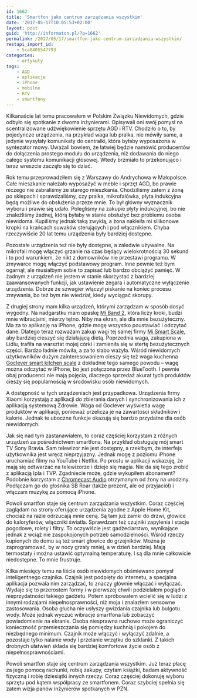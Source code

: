 ```yaml
---
id: 1662
title: 'Smartfon jako centrum zarządzania wszystkim'
date: '2017-05-17T10:05:53+02:00'
layout: post
guid: 'http://informaton.pl/?p=1662'
permalink: /2017/05/17/smartfon-jako-centrum-zarzadzania-wszystkim/
restapi_import_id:
    - 5ca8405547793
categories:
    - artykuły
tags:
    - AGD
    - aplikacje
    - iPhone
    - mobilne
    - RTV
    - smartfony
---
```


Kilkanaście lat temu pracowałem w Polskim Związku Niewidomych, gdzie odbyło się spotkanie z dwoma inżynierami. Opisywali oni swój pomysł na scentralizowane udźwiękowienie sprzętu AGD i RTV. Chodziło o to, by pojedyncze urządzenia, na przykład waga lub pralka, nie mówiły same, a jedynie wysyłały komunikaty do centralki, która byłaby wyposażona w syntezator mowy. Uważali bowiem, że łatwiej będzie namówić producentów do dołączenia prostego modułu do urządzenia, niż dodawania do niego całego systemu komunikacji głosowej. Wtedy brzmiało to przekonująco i teraz wreszcie zaczęło się to dziać.

Rok temu przeprowadziłem się z Warszawy do Andrychowa w Małopolsce. Całe mieszkanie należało wyposażyć w meble i sprzęt AGD, bo prawie niczego nie zabraliśmy ze starego mieszkania. Chodziliśmy zatem z żoną po sklepach i sprawdzaliśmy, czy pralka, mikrofalówka, płyta indukcyjna będą możliwe do obsłużenia przeze mnie. To był główny wyznacznik wyboru i prawie się udało. Polegliśmy na zakupie płyty indukcyjnej, bo nie znaleźliśmy żadnej, którą byłaby w stanie obsłużyć bez problemu osoba niewidoma. Kupiliśmy jednak taką zwykłą, a żona nakleiła mi silikonowe kropki na krańcach suwaków sterujących i pod włącznikiem. Chyba rzeczywiście 20 lat temu urządzenia były bardziej dostępne.

Pozostałe urządzenia też nie były dostępne, a zaledwie używalne. Na mikrofali mogę włączyć grzanie na czas będący wielokrotnością 30 sekund i to pod warunkiem, że nikt z domowników nie przestawi programu. W zmywarce mogę włączyć podstawowy program. Inne pewnie też bym ogarnął, ale musiałbym sobie to zapisać lub bardzo obciążyć pamięć. W żadnym z urządzeń nie jestem w stanie skorzystać z bardziej zaawansowanych funkcji, jak ustawienie zegara i automatyczne wyłączenie urządzenia. Dobrze że szwagier włączył piskanie na koniec procesu zmywania, bo też bym nie wiedział, kiedy wyciągać skorupy.

Z drugiej strony mam kilka urządzeń, którymi zarządzam w sposób dosyć wygodny. Na nadgarstku mam opaskę [Mi Band 2](http://www.mi.com/en/miband2/), która liczy kroki, budzi mnie wibracjami, mierzy tętno. Niby ma ekran, ale dla mnie bezużyteczny. Ma za to aplikację na iPhone, gdzie mogę wszystko poustawiać i odczytać dane. Dlatego teraz rozważam zakup wagi tej samej firmy [Mi Smart Scale](http://www.mi.com/en/scale/), aby bardziej cieszyć się działającą dietą. Poprzednia waga, zakupiona w Lidlu, trafiła na warsztat mojej córki i zamieniła się w stertę bezużytecznych części. Bardzo ładnie mówiła, a za to słabo ważyła. Wśród niewidomych użytkowników dużym zainteresowaniem cieszy się też waga kuchenna [Goclever smart kitchen scale](http://goclever.com/waga-kuchenna-kitchen-smart-scale) z dokładnie tego samego powodu – wagę można odczytać w iPhone, bo jest połączona przez BlueTooth. I pewnie obaj producenci nie mają pojęcia, dlaczego sprzedaż akurat tych produktów cieszy się popularnością w środowisku osób niewidomych.

A dostępność w tych urządzeniach jest przypadkowa. Urządzenia firmy Xiaomi korzystają z aplikacji do zbierania danych i synchronizowania ich z aplikacją systemową Zdrowie. Waga od Goclever wyświetla wagę produktów w aplikacji, ponieważ przelicza je na zawartości składników i kalorie. Jednak te uboczne funkcje okazują się bardzo przydatne dla osób niewidomych.

Jak się nad tym zastanawiałem, to coraz częściej korzystam z różnych urządzeń za pośrednictwem smartfona. Na przykład obsługuję mój smart TV Sony Bravia. Sam telewizor nie jest dostępny, a rzekłbym, że interfejs użytkownika jest wręcz nieprzyjazny. Jednak mogę z poziomu iPhone uruchamiać filmy na YouTube i Netflix. Po prostu w aplikacji wskazuję, że mają się odtwarzać na telewizorze i dzieje się magia. Nie da się tego zrobić z aplikacją Ipla i TVP. Zgadniecie może, gdzie wykupiłem abonament? Podobnie korzystam z [Chromecast Audio](https://www.google.com/chromecast/audio/) otrzymanym od żony na urodziny. Podłączam go do głośnika SB Roar (także prezent, ale od przyjaciół) i włączam muzykę za pomocą iPhone.

Powoli smartfon staje się centrum zarządzania wszystkim. Coraz częściej zaglądam na strony oferujące urządzenia zgodne z Apple Home Kit, chociaż na razie odrzucają mnie ceną. Są tam już zamki do drzwi, głowice do kaloryferów, włączniki światła. Sprawdzam też czujniki zapylenia i stacje pogodowe, rolety i filtry. To oczywiście jest gadżeciarstwo, wynikające jednak z wciąż nie zaspokojonych potrzeb samodzielności. Wśród rzeczy kupionych do domu są też smart głowice do grzejników. Można je zaprogramować, by w nocy grzały mniej, a w dzień bardziej. Mają termostaty i można ustawić optymalną temperaturę. I są dla mnie całkowicie niedostępne. To mnie frustruje.

Kilka miesięcy temu na liście osób niewidomych obśmiewano pomysł inteligentnego czajnika. Czajnik jest podpięty do internetu, a specjalna aplikacja pozwala nim zarządzać, to znaczy głównie włączać i wyłączać. Wydaje się to przerostem formy i w pierwszej chwili podzielałem pogląd o nieprzydatności takiego gadżetu. Potem spróbowałem wcielić się w ludzi z innymi rodzajami niepełnosprawności, niż moja i znalazłem sensowne zastosowania. Osoba głucha nie usłyszy gwizdania czajnika lub bulgotu wody. Może jednak wyczuć wibracje smartfona lub zobaczyć powiadomienie na ekranie. Osoba niesprawna ruchowo może ograniczyć konieczność przemieszczania się pomiędzy kuchnią i pokojem do niezbędnego minimum. Czajnik może włączyć i wyłączyć zdalnie, a pozostaje tylko nalanie wody i przelanie wrzątku do szklanki. Z takich drobnych ułatwień składa się bardziej komfortowe życie osób z niepełnosprawnościami.

Powoli smartfon staje się centrum zarządzania wszystkim. Już teraz płacę za jego pomocą rachunki, robię zakupy, czytam książki, badam aktywność fizyczną i robię dziesiątki innych rzeczy. Coraz częściej dokonuję wyboru sprzętu pod kątem współpracy ze smartfonem. Coraz szybciej spełnia się zatem wizja panów inżynierów spotkanych w PZN.